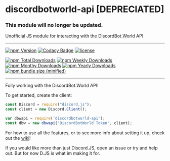 # discordbotworld-api [DEPRECIATED]
### This module will no longer be updated.
Unofficial JS module for interacting with the DiscordBot.World API
***
[![npm Version](https://img.shields.io/npm/v/discordbotworld-api.js.svg)](https://www.npmjs.com/package/discordbotworld-api.js)
[![Codacy Badge](https://api.codacy.com/project/badge/Grade/736bf870b9dd4ea4876ecd34c682a287)](https://www.codacy.com/app/iDerp/discordbotworld-api.js?utm_source=github.com&amp;utm_medium=referral&amp;utm_content=iDerp/discordbotworld-api.js&amp;utm_campaign=Badge_Grade)
[![license](https://img.shields.io/npm/l/discordbotworld-api.js.svg)](https://www.npmjs.com/package/discordbotworld-api.js)

[![npm Total Downloads](https://img.shields.io/npm/dt/discordbotworld-api.js.svg)](https://www.npmjs.com/package/discordbotworld-api.js)
[![npm Weekly Downloads](https://img.shields.io/npm/dw/discordbotworld-api.js.svg)](https://www.npmjs.com/package/discordbotworld-api.js)
[![npm Monthy Downloads](https://img.shields.io/npm/dm/discordbotworld-api.js.svg)](https://www.npmjs.com/package/discordbotworld-api.js)
[![npm Yearly Downloads](https://img.shields.io/npm/dy/discordbotworld-api.js.svg)](https://www.npmjs.com/package/discordbotworld-api.js)
[![npm bundle size (minified)](https://img.shields.io/bundlephobia/min/discordbotworld-api.js.svg)](https://www.npmjs.com/package/discordbotworld-api.js)
***

Fully working with the DiscordBot.World API!

To get started, create the client:
```js
const Discord = require("discord.js");
const client = new Discord.Client();

var dbwapi = require('discordbotworld-api');
const dbw = new dbwapi('DiscordBotWorld Token', client);
```
For how to use all the features, or to see more info about setting it up, check out the [wiki](https://github.com/iDerp/discordbotworld-api/wiki)!


If you would like more than just Discord.JS, open an issue or try and help out. But for now D.JS is what im making it for.
